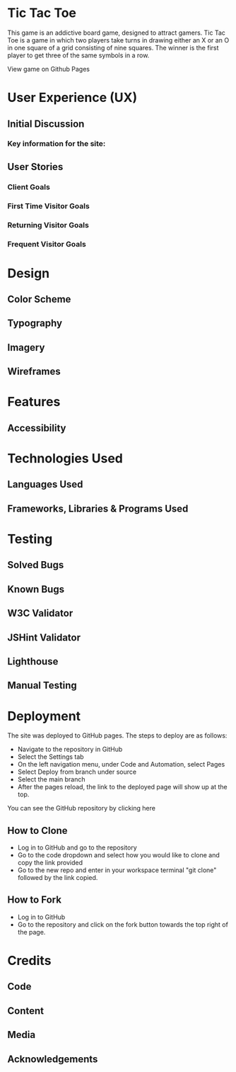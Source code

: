 # Tic Tac Toe
This game is an addictive board game, designed to attract gamers. Tic Tac Toe is a game in which two players take turns in drawing either an X or an O in one square of a grid consisting of nine squares.
The winner is the first player to get three of the same symbols in a row.

View game on Github Pages

# User Experience (UX)
## Initial Discussion
### Key information for the site:
## User Stories
### Client Goals
### First Time Visitor Goals
### Returning Visitor Goals
### Frequent Visitor Goals

# Design
## Color Scheme
## Typography
## Imagery
## Wireframes

# Features

## Accessibility

# Technologies Used
## Languages Used
## Frameworks, Libraries & Programs Used

# Testing
## Solved Bugs
## Known Bugs
## W3C Validator
## JSHint Validator
## Lighthouse
## Manual Testing

# Deployment
The site was deployed to GitHub pages. The steps to deploy are as follows:
- Navigate to the repository in GitHub
- Select the Settings tab
- On the left navigation menu, under Code and Automation, select Pages
- Select Deploy from branch under source
- Select the main branch
- After the pages reload, the link to the deployed page will show up at the top.

You can see the GitHub repository by clicking here

## How to Clone
- Log in to GitHub and go to the repository
- Go to the code dropdown and select how you would like to clone and copy the link provided
- Go to the new repo and enter in your workspace terminal "git clone" followed by the link copied.
## How to Fork
- Log in to GitHub
- Go to the repository and click on the fork button towards the top right of the page.

# Credits
## Code
## Content
## Media
## Acknowledgements